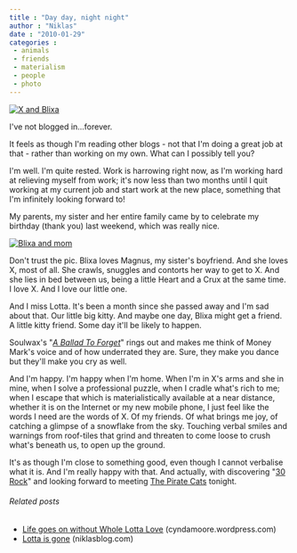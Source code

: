 ```yaml
---
title : "Day day, night night"
author : "Niklas"
date : "2010-01-29"
categories : 
 - animals
 - friends
 - materialism
 - people
 - photo
---
```


[![](http://farm3.static.flickr.com/2439/3643189331_59fa9ba24a.jpg "X and Blixa")](http://www.flickr.com/photos/pivic/3643189331/)

I've not blogged in...forever.

It feels as though I'm reading other blogs - not that I'm doing a great job at that - rather than working on my own. What can I possibly tell you?

I'm well. I'm quite rested. Work is harrowing right now, as I'm working hard at relieving myself from work; it's now less than two months until I quit working at my current job and start work at the new place, something that I'm infinitely looking forward to!

My parents, my sister and her entire family came by to celebrate my birthday (thank you) last weekend, which was really nice.

[![](http://farm5.static.flickr.com/4020/4302344087_0a2794d88f.jpg "Blixa and mom")](http://www.flickr.com/photos/pivic/4302344087/)

Don't trust the pic. Blixa loves Magnus, my sister's boyfriend. And she loves X, most of all. She crawls, snuggles and contorts her way to get to X. And she lies in bed between us, being a little Heart and a Crux at the same time. I love X. And I love our little one.

And I miss Lotta. It's been a month since she passed away and I'm sad about that. Our little big kitty. And maybe one day, Blixa might get a friend. A little kitty friend. Some day it'll be likely to happen.

Soulwax's "_[A Ballad To Forget](http://listen.grooveshark.com/#/album/Any+Minute+Now/1124333)_" rings out and makes me think of Money Mark's voice and of how underrated they are. Sure, they make you dance but they'll make you cry as well.

And I'm happy. I'm happy when I'm home. When I'm in X's arms and she in mine, when I solve a professional puzzle, when I cradle what's rich to me; when I escape that which is materialistically available at a near distance, whether it is on the Internet or my new mobile phone, I just feel like the words I need are the words of X. Of my friends. Of what brings me joy, of catching a glimpse of a snowflake from the sky. Touching verbal smiles and warnings from roof-tiles that grind and threaten to come loose to crush what's beneath us, to open up the ground.

It's as though I'm close to something good, even though I cannot verbalise what it is. And I'm really happy with that. And actually, with discovering "[30 Rock](http://en.wikipedia.org/wiki/30%20Rock)" and looking forward to meeting [The Pirate Cats](http://piratkatter.com) tonight.

###### Related posts

- [Life goes on without Whole Lotta Love](http://cyndamoore.wordpress.com/2010/01/11/life-goes-on-without-whole-lotta-love/) (cyndamoore.wordpress.com)
- [Lotta is gone](https://niklasblog.com/?p=4361) (niklasblog.com)
